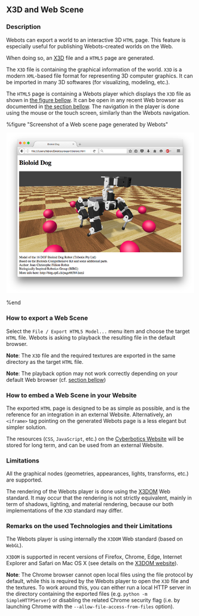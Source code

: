 ## X3D and Web Scene

### Description

Webots can export a world to an interactive 3D `HTML` page.
This feature is especially useful for publishing Webots-created worlds on the Web.

When doing so, an [X3D](http://www.web3d.org/x3d/what-x3d) file and a `HTML5` page are generated.

The `X3D` file is containing the graphical information of the world.
`X3D` is a modern `XML`-based file format for representing 3D computer graphics.
It can be imported in many 3D softwares (for visualizing, modeling, etc.).

The `HTML5` page is containing a Webots player which displays the `X3D` file
as shown in [the figure bellow](#screenshot-of-a-web-scene-page-generated-by-webots).
It can be open in any recent Web browser as documented in [the section bellow](#remarks-on-the-used-technologies-and-their-limitations).
The navigation in the player is done using the mouse or the touch screen, similarly than the Webots navigation.

%figure "Screenshot of a Web scene page generated by Webots"

![screenshot-web-scene.png](images/screenshot-web-scene.png)

%end


### How to export a Web Scene

Select the `File / Export HTML5 Model...` menu item and choose the target `HTML` file.
Webots is asking to playback the resulting file in the default browser.

**Note**:
The `X3D` file and the required textures are exported in the same directory as the target `HTML` file.

**Note**:
The playback option may not work correctly depending on your default Web browser
(cf. [section bellow](#remarks-on-the-used-technologies-and-their-limitations))


### How to embed a Web Scene in your Website

The exported `HTML` page is designed to be as simple as possible, and is the reference for
an integration in an external Website.
Alternatively, an `<iframe>` tag pointing on the generated Webots page is a less elegant but simpler solution.

The resources (`CSS`, `JavaScript`, etc.) on the [Cyberbotics Website](https://www.cyberbotics.com)
will be stored for long term, and can be used from an external Website.


### Limitations

All the graphical nodes (geometries, appearances, lights, transforms, etc.) are supported.

The rendering of the Webots player is done using the [X3DOM](http://www.x3dom.org) Web standard.
It may occur that the rendering is not strictly equivalent, mainly in term of shadows, lighting, and material rendering,
because our both implementations of the `X3D` standard may differ.


### Remarks on the used Technologies and their Limitations

The Webots player is using internally the `X3DOM` Web standard (based on `WebGL`).

`X3DOM` is supported in recent versions of Firefox, Chrome, Edge, Internet Explorer and Safari on
Mac OS X (see details on the [X3DOM website](http://www.x3dom.org)).

**Note**:
The Chrome browser cannot open local files using the file protocol by default,
while this is required by the Webots player to open the `X3D` file and the textures.
To work around this, you can either run a local HTTP server in the directory
containing the exported files (e.g. `python -m SimpleHTTPServer`) or
disabling the related Chrome security flag (i.e. by launching Chrome with the
`--allow-file-access-from-files` option).
